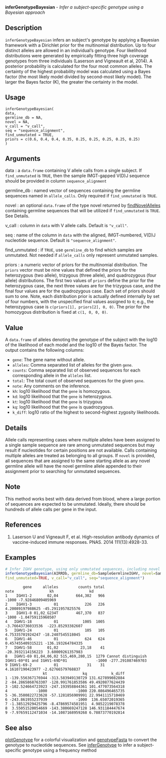 **inferGenotypeBayesian** - *Infer a subject-specific genotype using a Bayesian approach*

Description
--------------------

`inferGenotypeBayesian` infers an subject's genotype by applying a Bayesian framework
with a Dirichlet prior for the multinomial distribution. Up to four distinct alleles are
allowed in an individual’s genotype. Four likelihood distributions were generated by
empirically fitting three high coverage genotypes from three individuals
(Laserson and Vigneault et al, 2014). A posterior probability is calculated for the
four most common alleles. The certainty of the highest probability model was
calculated using a Bayes factor (the most likely model divided by second-most likely model).
The larger the Bayes factor (K), the greater the certainty in the model.


Usage
--------------------
```
inferGenotypeBayesian(
data,
germline_db = NA,
novel = NA,
v_call = "v_call",
seq = "sequence_alignment",
find_unmutated = TRUE,
priors = c(0.6, 0.4, 0.4, 0.35, 0.25, 0.25, 0.25, 0.25, 0.25)
)
```

Arguments
-------------------

data
:   a `data.frame` containing V allele
calls from a single subject. If `find_unmutated`
is `TRUE`, then the sample IMGT-gapped V(D)J sequence
should be provided in column `sequence_alignment`

germline_db
:   named vector of sequences containing the
germline sequences named in `allele_calls`.
Only required if `find_unmutated` is `TRUE`.

novel
:   an optional `data.frame` of the type
novel returned by [findNovelAlleles](findNovelAlleles.md) containing
germline sequences that will be utilized if
`find_unmutated` is `TRUE`. See Details.

v_call
:   column in `data` with V allele calls.
Default is `"v_call"`.

seq
:   name of the column in `data` with the
aligned, IMGT-numbered, V(D)J nucleotide sequence.
Default is `"sequence_alignment"`.

find_unmutated
:   if `TRUE`, use `germline_db` to
find which samples are unmutated. Not needed
if `allele_calls` only represent
unmutated samples.

priors
:   a numeric vector of priors for the multinomial distribution.
The `priors` vector must be nine values that defined
the priors for the heterozygous (two allele),
trizygous (three allele), and quadrozygous (four allele)
distributions. The first two values of `priors` define
the prior for the heterozygous case, the next three values are for
the trizygous case, and the final four values are for the
quadrozygous case. Each set of priors should sum to one.
Note, each distribution prior is actually defined internally
by set of four numbers, with the unspecified final values
assigned to `0`; e.g., the heterozygous case is
`c(priors[1], priors[2], 0, 0)`. The prior for the
homozygous distribution is fixed at `c(1, 0, 0, 0)`.




Value
-------------------

A `data.frame` of alleles denoting the genotype of the subject with the log10
of the likelihood of each model and the log10 of the Bayes factor. The output
contains the following columns:


+  `gene`: The gene name without allele.
+  `alleles`: Comma separated list of alleles for the given `gene`.
+  `counts`: Comma separated list of observed sequences for each
corresponding allele in the `alleles` list.
+  `total`: The total count of observed sequences for the given `gene`.
+  `note`: Any comments on the inference.
+  `kh`: log10 likelihood that the `gene` is homozygous.
+  `kd`: log10 likelihood that the `gene` is heterozygous.
+  `kt`: log10 likelihood that the `gene` is trizygous
+  `kq`: log10 likelihood that the `gene` is quadrozygous.
+  `k_diff`: log10 ratio of the highest to second-highest zygosity likelihoods.



Details
-------------------

Allele calls representing cases where multiple alleles have been
assigned to a single sample sequence are rare among unmutated
sequences but may result if nucleotides for certain positions are
not available. Calls containing multiple alleles are treated as
belonging to all groups. If `novel` is provided, all
sequences that are assigned to the same starting allele as any
novel germline allele will have the novel germline allele appended
to their assignment prior to searching for unmutated sequences.


Note
-------------------

This method works best with data derived from blood, where a large
portion of sequences are expected to be unmutated. Ideally, there
should be hundreds of allele calls per gene in the input.


References
-------------------


1. Laserson U and Vigneault F, et al. High-resolution antibody dynamics of
vaccine-induced immune responses. PNAS. 2014 111(13):4928-33.




Examples
-------------------

```R
# Infer IGHV genotype, using only unmutated sequences, including novel alleles
inferGenotypeBayesian(AIRRDb, germline_db=SampleGermlineIGHV, novel=SampleNovel,
find_unmutated=TRUE, v_call="v_call", seq="sequence_alignment")

```


```
        gene     alleles         counts total                                            note                kh                kd
1    IGHV1-2       02,04        664,302   966                                                             -1000 -7.92846809405969
2    IGHV1-3          01            226   226                                                  4.20089197988625 -45.2911957825576
3    IGHV1-8 01,02_G234T        467,370   837                                                             -1000 -1.04759115960507
4   IGHV1-18          01           1005  1005                                                 -3.76643736033536  -223.85293382607
5   IGHV1-24          01            105   105                                                  4.75335701924247 -18.2407545518045
6   IGHV1-46          01            624   624                                                 0.457455409315221 -136.193264784335
7   IGHV1-58       01,02          23,18    41                                                 -20.3932114156223  3.60009261357983
8   IGHV1-69 01,04,06,02 515,469,280,15  1279 Cannot distinguish IGHV1-69*01 and IGHV1-69D*01             -1000 -277.291087469703
9 IGHV1-69-2          01             31    31                                                  4.16107190423977 -2.62766579768837
                 kt                kq           k_diff
1 -139.556367176944 -313.583949130729 131.627899082884
2 -84.2865868763307 -128.991761853586 49.4920877624439
3 -102.524664723923 -247.193958844361 101.477073564318
4             -1000             -1000 220.086496465735
5 -36.3580822723628 -57.1281856909991 22.9941115710469
6 -243.861955237939             -1000  136.65072019365
7 -1.38512929425796 -8.47869574581951  4.9852219078378
8  3.55051520054669 -143.380669247128 146.931184447674
9 -7.97659112471034 -14.1087168959268 6.78873770192814

```



See also
-------------------

[plotGenotype](plotGenotype.md) for a colorful visualization and
[genotypeFasta](genotypeFasta.md) to convert the genotype to nucleotide sequences.
See [inferGenotype](inferGenotype.md) to infer a subject-specific genotype using
a frequency method






